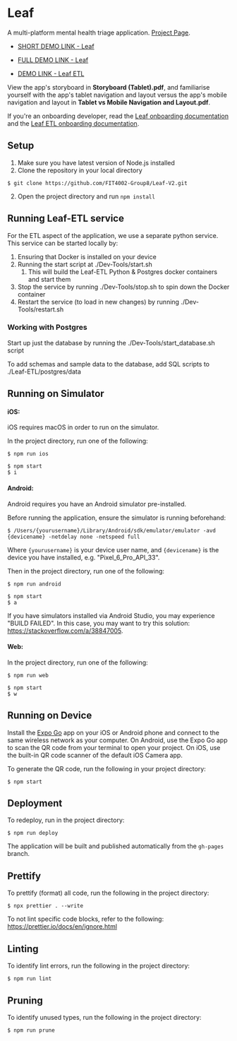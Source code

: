 # Leaf
A multi-platform mental health triage application. [Project Page](https://www.monash.edu/it/humanise-lab/research/development-of-mental-health-triage-app-for-clinician).

* [SHORT DEMO LINK - Leaf](https://www.youtube.com/watch?v=ijm6Z6KCtdk)

* [FULL DEMO LINK - Leaf](https://www.youtube.com/watch?v=rj6vawIVE68)

* [DEMO LINK - Leaf ETL](https://drive.google.com/file/d/12c4VC7R5pgfFBPhCHFNcN8STP1FjQ7mO/view?usp=drive_link)

View the app's storyboard in **Storyboard (Tablet).pdf**, and familiarise yourself with the app's tablet navigation and layout versus the app's mobile navigation and layout in **Tablet vs Mobile Navigation and Layout.pdf**.

If you're an onboarding developer, read the [Leaf onboarding documentation](Onboarding.md) and the [Leaf ETL onboarding documentation](https://docs.google.com/document/d/1FDcgizcvdFYHb_5GTNBORbtr1-CVW7_VH_CDqsdTapc/edit?tab=t.0).

## Setup

1. Make sure you have latest version of Node.js installed
2. Clone the repository in your local directory

```
$ git clone https://github.com/FIT4002-Group8/Leaf-V2.git
```

2. Open the project directory and run `npm install`

## Running Leaf-ETL service
For the ETL aspect of the application, we use a separate python service. This service can be started locally by:

1. Ensuring that Docker is installed on your device
2. Running the start script at ./Dev-Tools/start.sh
   1. This will build the Leaf-ETL Python & Postgres docker containers and start them
3. Stop the service by running ./Dev-Tools/stop.sh to spin down the Docker container
4. Restart the service (to load in new changes) by running ./Dev-Tools/restart.sh

### Working with Postgres
Start up just the database by running the ./Dev-Tools/start_database.sh script

To add schemas and sample data to the database, add SQL scripts to ./Leaf-ETL/postgres/data

## Running on Simulator

#### iOS:

iOS requires macOS in order to run on the simulator.

In the project directory, run one of the following:

```
$ npm run ios
```

```
$ npm start
$ i
```

#### Android:

Android requires you have an Android simulator pre-installed.

Before running the application, ensure the simulator is running beforehand:

```
$ /Users/{yourusername}/Library/Android/sdk/emulator/emulator -avd {devicename} -netdelay none -netspeed full
```

Where `{yourusername}` is your device user name, and `{devicename}` is the device you have installed, e.g. "Pixel_6_Pro_API_33".

Then in the project directory, run one of the following:

```
$ npm run android
```

```
$ npm start
$ a
```

If you have simulators installed via Android Studio, you may experience "BUILD FAILED". In this case, you may want to try this solution: https://stackoverflow.com/a/38847005.

#### Web:

In the project directory, run one of the following:

```
$ npm run web
```

```
$ npm start
$ w
```

## Running on Device

Install the [Expo Go](https://expo.dev/client) app on your iOS or Android phone and connect to the same wireless network as your computer. On Android, use the Expo Go app to scan the QR code from your terminal to open your project. On iOS, use the built-in QR code scanner of the default iOS Camera app.

To generate the QR code, run the following in your project directory:

```
$ npm start
```

## Deployment

To redeploy, run in the project directory:

```
$ npm run deploy
```

The application will be built and published automatically from the `gh-pages` branch.

## Prettify

To prettify (format) all code, run the following in the project directory:

```
$ npx prettier . --write
```

To not lint specific code blocks, refer to the following: https://prettier.io/docs/en/ignore.html

## Linting

To identify lint errors, run the following in the project directory:

```
$ npm run lint
```

## Pruning

To identify unused types, run the following in the project directory:

```
$ npm run prune
```

